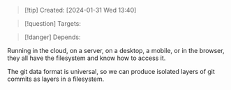 
>[!tip] Created: [2024-01-31 Wed 13:40]

>[!question] Targets: 

>[!danger] Depends: 

Running in the cloud, on a server, on a desktop, a mobile, or in the browser, they all have the filesystem and know how to access it.

The git data format is universal, so we can produce isolated layers of git commits as layers in a filesystem.